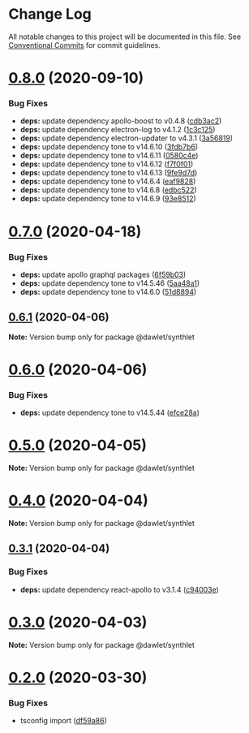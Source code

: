 # Change Log

All notable changes to this project will be documented in this file.
See [Conventional Commits](https://conventionalcommits.org) for commit guidelines.

# [0.8.0](https://github.com/dawlet-team/dawlet-poc/compare/v0.7.0...v0.8.0) (2020-09-10)


### Bug Fixes

* **deps:** update dependency apollo-boost to v0.4.8 ([cdb3ac2](https://github.com/dawlet-team/dawlet-poc/commit/cdb3ac20d7acfb77f0baf7fbc615cee40e84a296))
* **deps:** update dependency electron-log to v4.1.2 ([1c3c125](https://github.com/dawlet-team/dawlet-poc/commit/1c3c1258892bbbca86f7a8f77ca8b9e807fd5336))
* **deps:** update dependency electron-updater to v4.3.1 ([3a56819](https://github.com/dawlet-team/dawlet-poc/commit/3a56819e3c57459d98b9ca99fd9b7659c69d0000))
* **deps:** update dependency tone to v14.6.10 ([3fdb7b6](https://github.com/dawlet-team/dawlet-poc/commit/3fdb7b66e5e5a26c75989072c01450351ae13ac3))
* **deps:** update dependency tone to v14.6.11 ([0580c4e](https://github.com/dawlet-team/dawlet-poc/commit/0580c4e5cc9cee828d4f6fa4b2d53c2f1c87ba19))
* **deps:** update dependency tone to v14.6.12 ([f7f0f01](https://github.com/dawlet-team/dawlet-poc/commit/f7f0f01141bcb0ba9b5ccf89a137844fe0fc40ff))
* **deps:** update dependency tone to v14.6.13 ([9fe9d7d](https://github.com/dawlet-team/dawlet-poc/commit/9fe9d7d061a561ec205a5cc98a479f4d14e3872c))
* **deps:** update dependency tone to v14.6.4 ([eaf9828](https://github.com/dawlet-team/dawlet-poc/commit/eaf9828887a98294468e25ca1b1f9de33a4a7a3f))
* **deps:** update dependency tone to v14.6.8 ([edbc522](https://github.com/dawlet-team/dawlet-poc/commit/edbc522bc63d358eb24136e9cf511b7c8f939595))
* **deps:** update dependency tone to v14.6.9 ([93e8512](https://github.com/dawlet-team/dawlet-poc/commit/93e8512f393cd4342d2fae332f453c160ee9d4f4))





# [0.7.0](https://github.com/dawlet-team/dawlet-poc/compare/v0.6.3...v0.7.0) (2020-04-18)


### Bug Fixes

* **deps:** update apollo graphql packages ([6f59b03](https://github.com/dawlet-team/dawlet-poc/commit/6f59b033a6b774aa499ea5197811cc2e104d5863))
* **deps:** update dependency tone to v14.5.46 ([5aa48a1](https://github.com/dawlet-team/dawlet-poc/commit/5aa48a191f32528a5c398405215469e9e72d1c1c))
* **deps:** update dependency tone to v14.6.0 ([51d8894](https://github.com/dawlet-team/dawlet-poc/commit/51d889436c5f38317bb8d815b8ed2fde07bf1038))





## [0.6.1](https://github.com/dawlet-team/dawlet-poc/compare/v0.6.0...v0.6.1) (2020-04-06)

**Note:** Version bump only for package @dawlet/synthlet





# [0.6.0](https://github.com/dawlet-team/dawlet-poc/compare/v0.5.0...v0.6.0) (2020-04-06)


### Bug Fixes

* **deps:** update dependency tone to v14.5.44 ([efce28a](https://github.com/dawlet-team/dawlet-poc/commit/efce28a7101c2fa99a6f84c5e9bf1396f211b237))





# [0.5.0](https://github.com/dawlet-team/dawlet-poc/compare/v0.4.0...v0.5.0) (2020-04-05)

**Note:** Version bump only for package @dawlet/synthlet





# [0.4.0](https://github.com/dawlet-team/dawlet-poc/compare/v0.3.1...v0.4.0) (2020-04-04)

**Note:** Version bump only for package @dawlet/synthlet





## [0.3.1](https://github.com/dawlet-team/dawlet-poc/compare/v0.3.0...v0.3.1) (2020-04-04)


### Bug Fixes

* **deps:** update dependency react-apollo to v3.1.4 ([c94003e](https://github.com/dawlet-team/dawlet-poc/commit/c94003e463ddf0a965dd55b54553e8cf25afc4bf))





# [0.3.0](https://github.com/dawlet-team/dawlet-poc/compare/v0.2.0...v0.3.0) (2020-04-03)

**Note:** Version bump only for package @dawlet/synthlet





# [0.2.0](https://github.com/dawlet-team/dawlet-poc/compare/v0.1.0...v0.2.0) (2020-03-30)


### Bug Fixes

* tsconfig import ([df59a86](https://github.com/dawlet-team/dawlet-poc/commit/df59a861a45d9a7b87896bb1440a55945677ea57))
